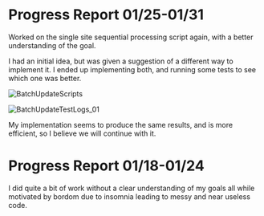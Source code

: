 # Progress Report 01/25-01/31

Worked on the single site sequential processing script again, with a better understanding of the goal.

I had an initial idea, but was given a suggestion of a different way to implement it. I ended up implementing both, and running some tests to see which one was better.

![BatchUpdateScripts](https://github.com/compsci-river/Capstone/assets/77171731/c01e642e-5719-4d16-b81f-0091b73d1e21)

![BatchUpdateTestLogs_01](https://github.com/compsci-river/Capstone/assets/77171731/aff839c6-88a4-4f6d-a2b7-6dc6dfad3504)

My implementation seems to produce the same results, and is more efficient, so I believe we will continue with it.

# Progress Report 01/18-01/24

I did quite a bit of work without a clear understanding of my goals all while motivated by bordom due to insomnia leading to messy and near useless code.
